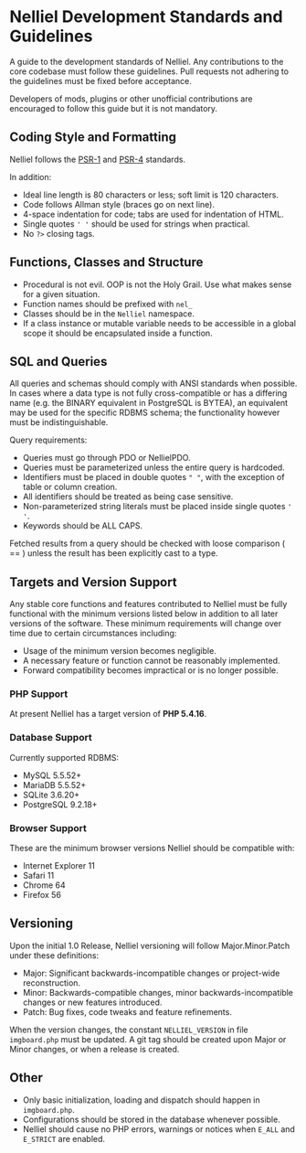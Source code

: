 # Nelliel Development Standards and Guidelines #

A guide to the development standards of Nelliel. Any contributions to the core codebase must follow these guidelines. Pull requests not adhering to the guidelines must be fixed before acceptance.
 
Developers of mods, plugins or other unofficial contributions are encouraged to follow this guide but it is not mandatory.

## Coding Style and Formatting ##
Nelliel follows the [PSR-1](http://www.php-fig.org/psr/psr-1/) and [PSR-4](http://www.php-fig.org/psr/psr-4/) standards.

In addition:
 - Ideal line length is 80 characters or less; soft limit is 120 characters.
 - Code follows Allman style (braces go on next line).
 - 4-space indentation for code; tabs are used for indentation of HTML.
 - Single quotes `' '` should be used for strings when practical.
 - No `?>` closing tags.

## Functions, Classes and Structure ##
 - Procedural is not evil. OOP is not the Holy Grail. Use what makes sense for a given situation.
 - Function names should be prefixed with `nel_`
 - Classes should be in the `Nelliel` namespace.
 - If a class instance or mutable variable needs to be accessible in a global scope it should be encapsulated inside a function.
 
## SQL and Queries ##
All queries and schemas should comply with ANSI standards when possible. In cases where a data type is not fully cross-compatible or has a differing name (e.g. the BINARY equivalent in PostgreSQL is BYTEA), an equivalent may be used for the specific RDBMS schema; the functionality however must be indistinguishable.

Query requirements:
 - Queries must go through PDO or NellielPDO.
 - Queries must be parameterized unless the entire query is hardcoded.
 - Identifiers must be placed in double quotes `" "`, with the exception of table or column creation.
 - All identifiers should be treated as being case sensitive.
 - Non-parameterized string literals must be placed inside single quotes `' '`.
 - Keywords should be ALL CAPS.

Fetched results from a query should be checked with loose comparison ( == ) unless the result has been explicitly cast to a type.
 
## Targets and Version Support ##
Any stable core functions and features contributed to Nelliel must be fully functional with the minimum versions listed below in addition to all later versions of the software. These minimum requirements will change over time due to certain circumstances including:
 - Usage of the minimum version becomes negligible.
 - A necessary feature or function cannot be reasonably implemented.
 - Forward compatibility becomes impractical or is no longer possible.

### PHP Support ###
At present Nelliel has a target version of **PHP 5.4.16**.

### Database Support ###
Currently supported RDBMS:
 - MySQL 5.5.52+
 - MariaDB 5.5.52+
 - SQLite 3.6.20+
 - PostgreSQL 9.2.18+

### Browser Support ###
These are the minimum browser versions Nelliel should be compatible with:
 - Internet Explorer 11
 - Safari 11
 - Chrome 64
 - Firefox 56

## Versioning ##
Upon the initial 1.0 Release, Nelliel versioning will follow Major.Minor.Patch under these definitions:
 - Major: Significant backwards-incompatible changes or project-wide reconstruction.
 - Minor: Backwards-compatible changes, minor backwards-incompatible changes or new features introduced.
 - Patch: Bug fixes, code tweaks and feature refinements.

When the version changes, the constant `NELLIEL_VERSION` in file `imgboard.php` must be updated. A git tag should be created upon Major or Minor changes, or when a release is created.
 
## Other ##
 - Only basic initialization, loading and dispatch should happen in `imgboard.php`.
 - Configurations should be stored in the database whenever possible.
 - Nelliel should cause no PHP errors, warnings or notices when `E_ALL` and `E_STRICT` are enabled.